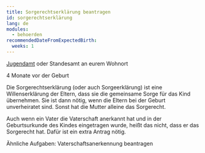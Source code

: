 ```yaml
---
title: Sorgerechtserklärung beantragen
id: sorgerechtserklärung
lang: de
modules:
  - behoerden
recommendedDateFromExpectedBirth:
  weeks: 1
---
```


<bmfsfj-todo-extension-panel title="Wo" icon="map-marked-alt">

[Jugendamt](https://familienportal.de/dynamic/action/familienportal/125008/suche) oder Standesamt an eurem Wohnort

</bmfsfj-todo-extension-panel>

<bmfsfj-todo-extension-panel title="Wann (empfohlen)?" icon="calendar-check">

4 Monate vor der Geburt

</bmfsfj-todo-extension-panel>


<bmfsfj-todo-extension-panel title="Info" icon="info-circle">

Die Sorgerechtserklärung (oder auch Sorgeerklärung) ist eine Willenserklärung der Eltern, dass sie die gemeinsame Sorge für das Kind übernehmen. Sie ist dann nötig, wenn die Eltern bei der Geburt unverheiratet sind. 
Sonst hat die Mutter alleine das Sorgerecht. 

</bmfsfj-todo-extension-panel>


<bmfsfj-todo-extension-panel title="Stolperfalle" icon="exclamation">

Auch wenn ein Vater die Vaterschaft anerkannt hat und in der Geburtsurkunde des Kindes eingetragen wurde, heißt das nicht, dass er das Sorgerecht hat. Dafür ist ein extra Antrag nötig.

</bmfsfj-todo-extension-panel>


Ähnliche Aufgaben:
<bmfsfj-todo-link todo="vaterschaftsanerkennung">Vaterschaftsanerkennung beantragen</bmfsfj-todo-link>
